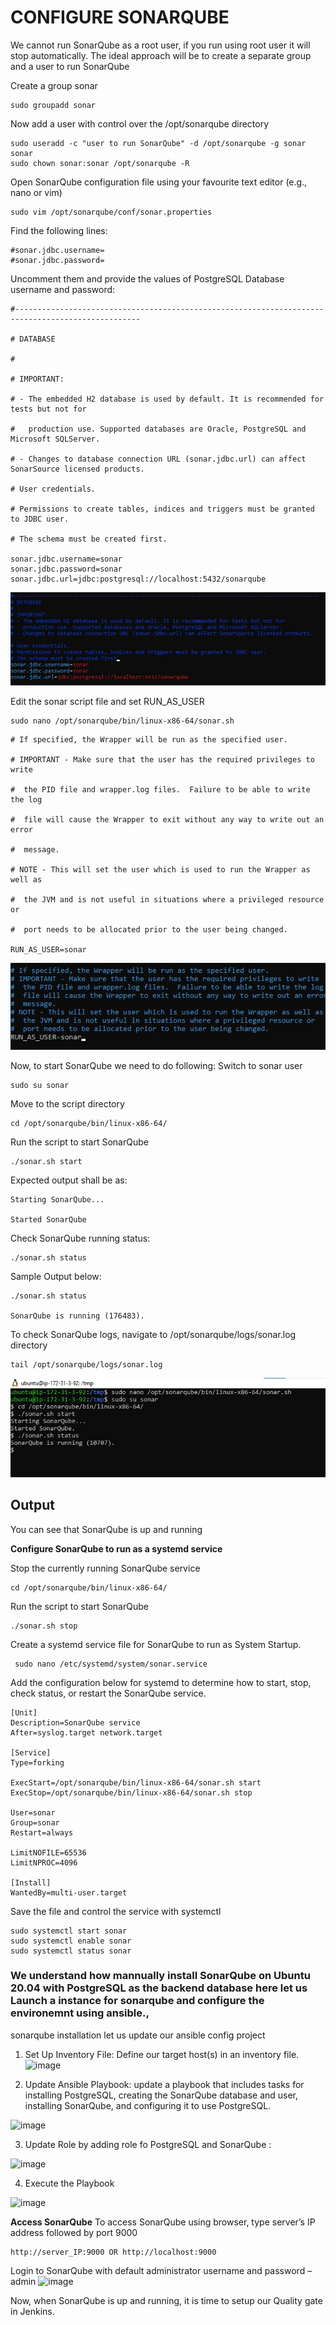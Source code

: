 # CONFIGURE SONARQUBE

We cannot run SonarQube as a root user, if you run using root user it will stop automatically. The ideal approach will be to create
a separate group and a user to run SonarQube

Create a group sonar

```
sudo groupadd sonar
```

Now add a user with control over the /opt/sonarqube directory

```
sudo useradd -c "user to run SonarQube" -d /opt/sonarqube -g sonar sonar
sudo chown sonar:sonar /opt/sonarqube -R
```

Open SonarQube configuration file using your favourite text editor (e.g., nano or vim)

```
sudo vim /opt/sonarqube/conf/sonar.properties
```

Find the following lines:

```
#sonar.jdbc.username=
#sonar.jdbc.password=
```

Uncomment them and provide the values of PostgreSQL Database username and password:

```
#--------------------------------------------------------------------------------------------------

# DATABASE

#

# IMPORTANT:

# - The embedded H2 database is used by default. It is recommended for tests but not for

#   production use. Supported databases are Oracle, PostgreSQL and Microsoft SQLServer.

# - Changes to database connection URL (sonar.jdbc.url) can affect SonarSource licensed products.

# User credentials.

# Permissions to create tables, indices and triggers must be granted to JDBC user.

# The schema must be created first.

sonar.jdbc.username=sonar
sonar.jdbc.password=sonar
sonar.jdbc.url=jdbc:postgresql://localhost:5432/sonarqube

```

![](image/u5.jpg)

Edit the sonar script file and set RUN_AS_USER

```
sudo nano /opt/sonarqube/bin/linux-x86-64/sonar.sh
```

```
# If specified, the Wrapper will be run as the specified user.

# IMPORTANT - Make sure that the user has the required privileges to write

#  the PID file and wrapper.log files.  Failure to be able to write the log

#  file will cause the Wrapper to exit without any way to write out an error

#  message.

# NOTE - This will set the user which is used to run the Wrapper as well as

#  the JVM and is not useful in situations where a privileged resource or

#  port needs to be allocated prior to the user being changed.

RUN_AS_USER=sonar

```

![](image/u6.jpg)

Now, to start SonarQube we need to do following: Switch to sonar user

```
sudo su sonar
```

Move to the script directory

```
cd /opt/sonarqube/bin/linux-x86-64/
```

Run the script to start SonarQube

```
./sonar.sh start
```

Expected output shall be as:

```
Starting SonarQube...

Started SonarQube
```

Check SonarQube running status:

```
./sonar.sh status
```

Sample Output below:

```
./sonar.sh status

SonarQube is running (176483).
```

To check SonarQube logs, navigate to /opt/sonarqube/logs/sonar.log directory

```
tail /opt/sonarqube/logs/sonar.log
```

![](image/u7.jpg)

## Output

You can see that SonarQube is up and running

**Configure SonarQube to run as a systemd service**

Stop the currently running SonarQube service

```
cd /opt/sonarqube/bin/linux-x86-64/
```

Run the script to start SonarQube

```
./sonar.sh stop
```

Create a systemd service file for SonarQube to run as System Startup.

```
 sudo nano /etc/systemd/system/sonar.service
```

Add the configuration below for systemd to determine how to start, stop, check status, or restart the SonarQube service.

```
[Unit]
Description=SonarQube service
After=syslog.target network.target

[Service]
Type=forking

ExecStart=/opt/sonarqube/bin/linux-x86-64/sonar.sh start
ExecStop=/opt/sonarqube/bin/linux-x86-64/sonar.sh stop

User=sonar
Group=sonar
Restart=always

LimitNOFILE=65536
LimitNPROC=4096

[Install]
WantedBy=multi-user.target

```

Save the file and control the service with systemctl

```
sudo systemctl start sonar
sudo systemctl enable sonar
sudo systemctl status sonar
```

### We understand how mannually install SonarQube on Ubuntu 20.04 with PostgreSQL as the backend database here let us Launch a instance for sonarqube and configure the environemnt using ansible.,

sonarqube installation let us update our ansible config project

1. Set Up Inventory File:
   Define our target host(s) in an inventory file.
   ![image](https://github.com/melkamu372/StegHub-DevOps-Cloud-Engineering/assets/47281626/35f60ef9-a4d7-46f4-ae7f-eb7b07d01c35)

2. Update Ansible Playbook:
   update a playbook that includes tasks for installing PostgreSQL, creating the SonarQube database and user, installing SonarQube, and configuring it to use PostgreSQL.

![image](https://github.com/melkamu372/StegHub-DevOps-Cloud-Engineering/assets/47281626/7905f67b-c350-4f81-8038-2edc7b223f69)

3. Update Role by adding role fo PostgreSQL and SonarQube :

![image](https://github.com/melkamu372/StegHub-DevOps-Cloud-Engineering/assets/47281626/1f637fc0-af6d-49d4-bc61-7064ef5bb93c)

4. Execute the Playbook

![image](https://github.com/melkamu372/StegHub-DevOps-Cloud-Engineering/assets/47281626/59e83705-fa2f-42e9-9132-2f71be69e341)

**Access SonarQube** To access SonarQube using browser, type server’s IP address followed by port 9000

```
http://server_IP:9000 OR http://localhost:9000
```

Login to SonarQube with default administrator username and password – admin
![image](https://github.com/melkamu372/StegHub-DevOps-Cloud-Engineering/assets/47281626/a9853c69-15c5-4aaa-9db5-b54d5027ad95)

Now, when SonarQube is up and running, it is time to setup our Quality gate in Jenkins.
